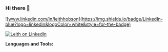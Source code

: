 ### Hi there 👋

![www.linkedin.com/in/leithhobson](https://img.shields.io/badge/LinkedIn-blue?logo=linkedin&logoColor=white&style=for-the-badge)

<div id="badges">
  <a href="www.linkedin.com/in/leithhobson">
    <img src="https://github-readme-stats.vercel.app/api?username=leithhobson&count_private=true&show_icons=true&theme=dark&hide=contribs" alt="Leith on LinkedIn"/>
  </a>
</div>

<!--
**leithhobson/leithhobson** is a ✨ _special_ ✨ repository because its `README.md` (this file) appears on your GitHub profile.

Here are some ideas to get you started:

- 🔭 I’m currently working on ...
- 🌱 I’m currently learning ...
- 👯 I’m looking to collaborate on ...
- 🤔 I’m looking for help with ...
- 💬 Ask me about ...
- 📫 How to reach me: ...
- 😄 Pronouns: ...
- ⚡ Fun fact: ...
-->

**Languages and Tools:**  



<!-- Gotta add some stats:
https://github.com/anuraghazra/github-readme-stats
-->
